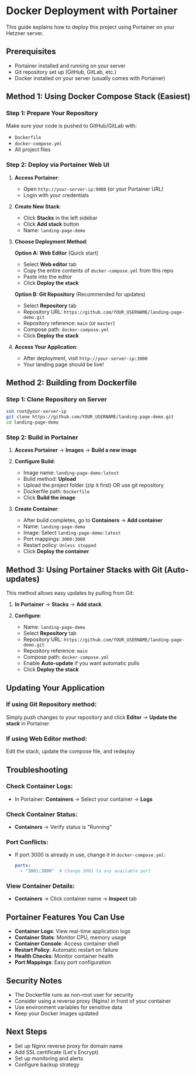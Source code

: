 # Docker Deployment with Portainer

This guide explains how to deploy this project using Portainer on your Hetzner server.

## Prerequisites

- Portainer installed and running on your server
- Git repository set up (GitHub, GitLab, etc.)
- Docker installed on your server (usually comes with Portainer)

## Method 1: Using Docker Compose Stack (Easiest)

### Step 1: Prepare Your Repository

Make sure your code is pushed to GitHub/GitLab with:
- `Dockerfile`
- `docker-compose.yml`
- All project files

### Step 2: Deploy via Portainer Web UI

1. **Access Portainer**:
   - Open `http://your-server-ip:9000` (or your Portainer URL)
   - Login with your credentials

2. **Create New Stack**:
   - Click **Stacks** in the left sidebar
   - Click **Add stack** button
   - Name: `landing-page-demo`

3. **Choose Deployment Method**:

   **Option A: Web Editor** (Quick start)
   - Select **Web editor** tab
   - Copy the entire contents of `docker-compose.yml` from this repo
   - Paste into the editor
   - Click **Deploy the stack**

   **Option B: Git Repository** (Recommended for updates)
   - Select **Repository** tab
   - Repository URL: `https://github.com/YOUR_USERNAME/landing-page-demo.git`
   - Repository reference: `main` (or `master`)
   - Compose path: `docker-compose.yml`
   - Click **Deploy the stack**

4. **Access Your Application**:
   - After deployment, visit `http://your-server-ip:3000`
   - Your landing page should be live!

## Method 2: Building from Dockerfile

### Step 1: Clone Repository on Server

```bash
ssh root@your-server-ip
git clone https://github.com/YOUR_USERNAME/landing-page-demo.git
cd landing-page-demo
```

### Step 2: Build in Portainer

1. **Access Portainer** → **Images** → **Build a new image**

2. **Configure Build**:
   - Image name: `landing-page-demo:latest`
   - Build method: **Upload**
   - Upload the project folder (zip it first) OR use git repository
   - Dockerfile path: `Dockerfile`
   - Click **Build the image**

3. **Create Container**:
   - After build completes, go to **Containers** → **Add container**
   - Name: `landing-page-demo`
   - Image: Select `landing-page-demo:latest`
   - Port mappings: `3000:3000`
   - Restart policy: `Unless stopped`
   - Click **Deploy the container**

## Method 3: Using Portainer Stacks with Git (Auto-updates)

This method allows easy updates by pulling from Git:

1. **In Portainer** → **Stacks** → **Add stack**

2. **Configure**:
   - Name: `landing-page-demo`
   - Select **Repository** tab
   - Repository URL: `https://github.com/YOUR_USERNAME/landing-page-demo.git`
   - Repository reference: `main`
   - Compose path: `docker-compose.yml`
   - Enable **Auto-update** if you want automatic pulls
   - Click **Deploy the stack**

## Updating Your Application

### If using Git Repository method:
Simply push changes to your repository and click **Editor** → **Update the stack** in Portainer

### If using Web Editor method:
Edit the stack, update the compose file, and redeploy

## Troubleshooting

### Check Container Logs:
- In Portainer: **Containers** → Select your container → **Logs**

### Check Container Status:
- **Containers** → Verify status is "Running"

### Port Conflicts:
- If port 3000 is already in use, change it in `docker-compose.yml`:
  ```yaml
  ports:
    - "3001:3000"  # Change 3001 to any available port
  ```

### View Container Details:
- **Containers** → Click container name → **Inspect** tab

## Portainer Features You Can Use

- **Container Logs**: View real-time application logs
- **Container Stats**: Monitor CPU, memory usage
- **Container Console**: Access container shell
- **Restart Policy**: Automatic restart on failure
- **Health Checks**: Monitor container health
- **Port Mappings**: Easy port configuration

## Security Notes

- The Dockerfile runs as non-root user for security
- Consider using a reverse proxy (Nginx) in front of your container
- Use environment variables for sensitive data
- Keep your Docker images updated

## Next Steps

- Set up Nginx reverse proxy for domain name
- Add SSL certificate (Let's Encrypt)
- Set up monitoring and alerts
- Configure backup strategy

